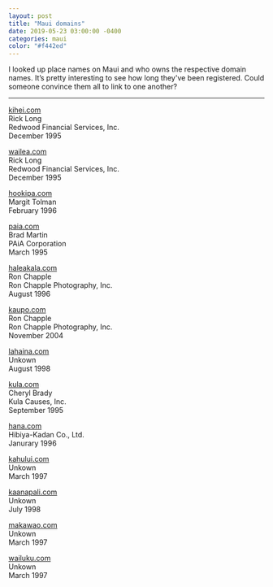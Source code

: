 ```yaml
---
layout: post
title: "Maui domains"
date: 2019-05-23 03:00:00 -0400
categories: maui
color: "#f442ed"
---
```


I looked up place names on Maui and who owns the respective domain names. It’s pretty interesting to see how long they've been registered. Could someone convince them all to link to one another?

---

[kihei.com](http://kihei.com)<br />
Rick Long<br />
Redwood Financial Services, Inc.<br />
December 1995

[wailea.com](http://wailea.com)<br />
Rick Long<br />
Redwood Financial Services, Inc.<br />
December 1995

[hookipa.com](http://hookipa.com)<br />
Margit Tolman<br />
February 1996

[paia.com](http://paia.com)<br />
Brad Martin<br />
PAiA Corporation<br />
March 1995

[haleakala.com](http://haleakala.com)<br />
Ron Chapple<br />
Ron Chapple Photography, Inc.<br />
August 1996

[kaupo.com](http://kaupo.com)<br />
Ron Chapple<br />
Ron Chapple Photography, Inc.<br />
November 2004

[lahaina.com](http://lahaina.com)<br />
Unkown<br />
August 1998

[kula.com](http://kula.com)<br />
Cheryl Brady<br />
Kula Causes, Inc.<br />
September 1995

[hana.com](http://hana.com)<br />
Hibiya-Kadan Co., Ltd.<br />
Janurary 1996

[kahului.com](http://kahului.com)<br />
Unkown<br />
March 1997

[kaanapali.com](http://kaanapali.com)<br />
Unkown<br />
July 1998

[makawao.com](http://makawao.com)<br />
Unkown<br />
March 1997

[wailuku.com](http://wailuku.com)<br />
Unkown<br />
March 1997